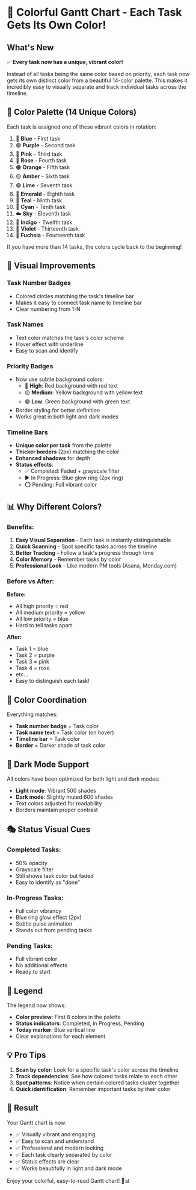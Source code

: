 # 🎨 Colorful Gantt Chart - Each Task Gets Its Own Color!

## What's New

✅ **Every task now has a unique, vibrant color!**

Instead of all tasks being the same color based on priority, each task now gets its own distinct color from a beautiful 14-color palette. This makes it incredibly easy to visually separate and track individual tasks across the timeline.

## 🌈 Color Palette (14 Unique Colors)

Each task is assigned one of these vibrant colors in rotation:

1. 🔵 **Blue** - First task
2. 🟣 **Purple** - Second task
3. 🌸 **Pink** - Third task
4. 🌹 **Rose** - Fourth task
5. 🟠 **Orange** - Fifth task
6. 🟡 **Amber** - Sixth task
7. 🟢 **Lime** - Seventh task
8. 💚 **Emerald** - Eighth task
9. 🐚 **Teal** - Ninth task
10. 🔷 **Cyan** - Tenth task
11. ☁️ **Sky** - Eleventh task
12. 💙 **Indigo** - Twelfth task
13. 💜 **Violet** - Thirteenth task
14. 🎀 **Fuchsia** - Fourteenth task

If you have more than 14 tasks, the colors cycle back to the beginning!

## 🎯 Visual Improvements

### Task Number Badges

- Colored circles matching the task's timeline bar
- Makes it easy to connect task name to timeline bar
- Clear numbering from 1-N

### Task Names

- Text color matches the task's color scheme
- Hover effect with underline
- Easy to scan and identify

### Priority Badges

- Now use subtle background colors:
  - 🔴 **High**: Red background with red text
  - 🟡 **Medium**: Yellow background with yellow text
  - 🟢 **Low**: Green background with green text
- Border styling for better definition
- Works great in both light and dark modes

### Timeline Bars

- **Unique color per task** from the palette
- **Thicker borders** (2px) matching the color
- **Enhanced shadows** for depth
- **Status effects**:
  - ✅ Completed: Faded + grayscale filter
  - ▶️ In Progress: Blue glow ring (2px ring)
  - ⭕ Pending: Full vibrant color

## 📊 Why Different Colors?

### Benefits:

1. **Easy Visual Separation** - Each task is instantly distinguishable
2. **Quick Scanning** - Spot specific tasks across the timeline
3. **Better Tracking** - Follow a task's progress through time
4. **Color Memory** - Remember tasks by color
5. **Professional Look** - Like modern PM tools (Asana, Monday.com)

### Before vs After:

**Before:**

- All high priority = red
- All medium priority = yellow
- All low priority = blue
- Hard to tell tasks apart

**After:**

- Task 1 = blue
- Task 2 = purple
- Task 3 = pink
- Task 4 = rose
- etc...
- Easy to distinguish each task!

## 🎨 Color Coordination

Everything matches:

- **Task number badge** = Task color
- **Task name text** = Task color (on hover)
- **Timeline bar** = Task color
- **Border** = Darker shade of task color

## 📱 Dark Mode Support

All colors have been optimized for both light and dark modes:

- **Light mode**: Vibrant 500 shades
- **Dark mode**: Slightly muted 600 shades
- Text colors adjusted for readability
- Borders maintain proper contrast

## 🎭 Status Visual Cues

### Completed Tasks:

- 50% opacity
- Grayscale filter
- Still shows task color but faded
- Easy to identify as "done"

### In-Progress Tasks:

- Full color vibrancy
- Blue ring glow effect (2px)
- Subtle pulse animation
- Stands out from pending tasks

### Pending Tasks:

- Full vibrant color
- No additional effects
- Ready to start

## 🌟 Legend

The legend now shows:

- **Color preview**: First 8 colors in the palette
- **Status indicators**: Completed, In Progress, Pending
- **Today marker**: Blue vertical line
- Clear explanations for each element

## 💡 Pro Tips

1. **Scan by color**: Look for a specific task's color across the timeline
2. **Track dependencies**: See how colored tasks relate to each other
3. **Spot patterns**: Notice when certain colored tasks cluster together
4. **Quick identification**: Remember important tasks by their color

## 🎉 Result

Your Gantt chart is now:

- ✅ Visually vibrant and engaging
- ✅ Easy to scan and understand
- ✅ Professional and modern looking
- ✅ Each task clearly separated by color
- ✅ Status effects are clear
- ✅ Works beautifully in light and dark mode

Enjoy your colorful, easy-to-read Gantt chart! 🌈📊
